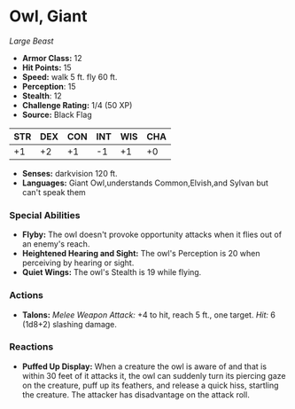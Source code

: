 # Owl, Giant

*Large* *Beast*

- **Armor Class:** 12
- **Hit Points:** 15 
- **Speed:** walk 5 ft. fly 60 ft.
- **Perception**: 15
- **Stealth**: 12
- **Challenge Rating:** 1/4 (50 XP)
- **Source:** Black Flag

| STR | DEX | CON | INT | WIS | CHA |
| --- | --- | --- | --- | --- | --- |
| +1 | +2 | +1 | -1 | +1 | +0 |

- **Senses:** darkvision 120 ft.
- **Languages:** Giant Owl,understands Common,Elvish,and Sylvan but can't speak them

### Special Abilities

- **Flyby:** The owl doesn't provoke opportunity attacks when it flies out of an enemy's reach.
- **Heightened Hearing and Sight:** The owl's Perception is 20 when perceiving by hearing or sight.
- **Quiet Wings:** The owl's Stealth is 19 while flying.

### Actions

- **Talons:** _Melee Weapon Attack:_ +4 to hit, reach 5 ft., one target. _Hit:_ 6 (1d8+2) slashing damage.

### Reactions

- **Puffed Up Display:** When a creature the owl is aware of and that is within 30 feet of it attacks it, the owl can suddenly turn its piercing gaze on the creature, puff up its feathers, and release a quick hiss, startling the creature. The attacker has disadvantage on the attack roll.
